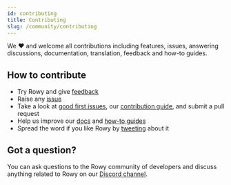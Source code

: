 ```yaml
---
id: contributing
title: Contributing
slug: /community/contributing
---
```


We ❤️ and welcome all contributions including features, issues, answering
discussions, documentation, translation, feedback and how-to guides.

## How to contribute

- Try Rowy and give [feedback](mailto:feedback@rowy.io)
- Raise any [issue](https://github.com/rowyio/rowy/issues)
- Take a look at [good first issues](https://github.com/rowyio/rowy/projects/3), our [contribution guide](https://github.com/rowyio/rowy/blob/main/CONTRIBUTING.md), and submit a pull request
- Help us improve our [docs](https://github.com/rowyio/rowy/docs) and
  [how-to guides](https://docs.rowy.io/how-to/create-table)
- Spread the word if you like Rowy by [tweeting](https://ctt.ac/M00va) about it

## Got a question?

You can ask questions to the Rowy community of developers and discuss anything
related to Rowy on our [Discord channel](https://discord.com/invite/B8yAD5PDX4).
